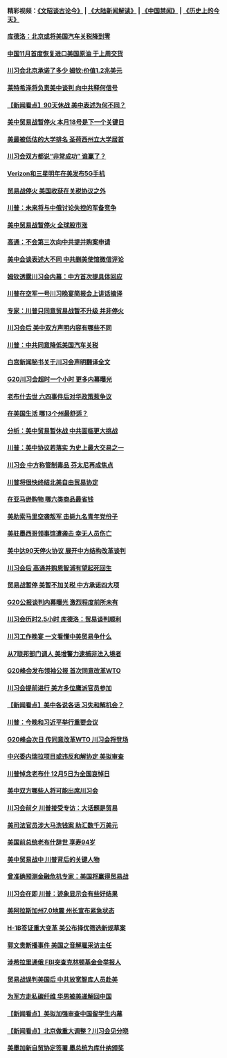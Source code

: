 #### 精彩视频：[《文昭谈古论今》](https://github.com/gfw-breaker/wenzhao/blob/master/README.md?t=12040631) | [《大陆新闻解读》](https://github.com/gfw-breaker/ntdtv-comedy/blob/master/README.md?t=12040631) | [《中国禁闻》](https://github.com/gfw-breaker/ntdtv-news/blob/master/README.md?t=12040631) | [《历史上的今天》](https://github.com/gfw-breaker/today-in-history/blob/master/README.md?t=12040631) 

#### [库德洛：北京或将美国汽车关税降到零](../pages/nsc412/n10889133.md?t=12040631) 

#### [中国11月首度恢复进口美国原油 于上周交货](../pages/nsc412/n10889210.md?t=12040631) 

#### [川习会北京承诺了多少 姆钦:价值1.2兆美元](../pages/nsc412/n10889205.md?t=12040631) 

#### [莱特希泽将负责美中谈判 向中共释何信号](../pages/nsc412/n10889034.md?t=12040631) 

#### [【新闻看点】90天休战 美中表述为何不同？](../pages/nsc412/n10888838.md?t=12040631) 

#### [美中贸易战暂停火 本月18号是下一个关键日](../pages/nsc412/n10888998.md?t=12040631) 

#### [美最被低估的大学排名 圣荷西州立大学居首](../pages/nsc412/n10889088.md?t=12040631) 

#### [川习会双方都说“非常成功” 谁赢了？](../pages/nsc412/n10888626.md?t=12040631) 

#### [Verizon和三星明年在美发布5G手机](../pages/nsc412/n10888961.md?t=12040631) 

#### [贸易战停火 美国收获在关税协议之外](../pages/nsc412/n10888833.md?t=12040631) 

#### [川普：未来将与中俄讨论失控的军备竞争](../pages/nsc412/n10888856.md?t=12040631) 

#### [美中贸易战暂停火 全球股市涨](../pages/nsc412/n10888900.md?t=12040631) 

#### [高通：不会第三次向中共提并购案申请](../pages/nsc412/n10888751.md?t=12040631) 

#### [美中会谈表述大不同 中共删美使馆微信评论](../pages/nsc412/n10888630.md?t=12040631) 

#### [姆钦透露川习会内幕：中方首次提具体回应](../pages/nsc412/n10888705.md?t=12040631) 

#### [川普在空军一号川习晚宴简报会上讲话摘译](../pages/nsc412/n10888383.md?t=12040631) 

#### [专家：川普只同意贸易战暂不升级 并非停火](../pages/nsc412/n10888167.md?t=12040631) 

#### [川习会后 美中双方声明内容有哪些不同](../pages/nsc412/n10887865.md?t=12040631) 

#### [川普：中共同意降低美国汽车关税](../pages/nsc412/n10887941.md?t=12040631) 

#### [白宫新闻秘书关于川习会声明翻译全文](../pages/nsc412/n10887606.md?t=12040631) 

#### [G20川习会超时一个小时 更多内幕曝光](../pages/nsc412/n10887352.md?t=12040631) 

#### [老布什去世 六四事件后对华政策惹争议](../pages/nsc412/n10887293.md?t=12040631) 

#### [在美国生活 哪13个州最舒适？](../pages/nsc412/n10885846.md?t=12040631) 

#### [分析：美中贸易暂休战 中共面临更大挑战](../pages/nsc412/n10887001.md?t=12040631) 

#### [川普：美中协议若落实 为史上最大交易之一](../pages/nsc412/n10886854.md?t=12040631) 

#### [川习会 中方称管制毒品 芬太尼再成焦点](../pages/nsc412/n10886698.md?t=12040631) 

#### [川普将很快终结北美自由贸易协定](../pages/nsc412/n10886773.md?t=12040631) 

#### [在亚马逊购物 哪六类商品最省钱](../pages/nsc412/n10885744.md?t=12040631) 

#### [美助索马里空袭叛军 击毙九名青年党份子](../pages/nsc412/n10886553.md?t=12040631) 

#### [美驻墨西哥领事馆遭袭击 幸无人员伤亡](../pages/nsc412/n10886435.md?t=12040631) 

#### [美中达90天停火协议 展开中方结构改革谈判](../pages/nsc412/n10886295.md?t=12040631) 

#### [川习会后 高通并购恩智浦有望起死回生](../pages/nsc412/n10886262.md?t=12040631) 

#### [贸易战暂停 美暂不加关税 中方承诺四大项](../pages/nsc412/n10885998.md?t=12040631) 

#### [G20公报谈判内幕曝光 激烈程度前所未有](../pages/nsc412/n10886135.md?t=12040631) 

#### [川习会历时2.5小时 库德洛：贸易谈判顺利](../pages/nsc412/n10886126.md?t=12040631) 

#### [川习工作晚宴 一文看懂中美贸易争什么](../pages/nsc412/n10885926.md?t=12040631) 

#### [从7联邦部门调人 美增警力逮捕非法入境者](../pages/nsc412/n10885908.md?t=12040631) 

#### [G20峰会发布领袖公报 首次同意改革WTO](../pages/nsc412/n10885805.md?t=12040631) 

#### [川习会提前进行 美方多位鹰派官员参加](../pages/nsc412/n10885934.md?t=12040631) 

#### [【新闻看点】美中各说各话 习失和解机会？](../pages/nsc412/n10885600.md?t=12040631) 

#### [川普：今晚和习近平举行重要会议](../pages/nsc412/n10885728.md?t=12040631) 

#### [G20峰会次日 传同意改革WTO 川习会将登场](../pages/nsc412/n10885625.md?t=12040631) 

#### [中兴委内瑞拉项目或违反和解协定 美拟审查](../pages/nsc412/n10885649.md?t=12040631) 

#### [川普悼念老布什 12月5日为全国哀悼日](../pages/nsc412/n10885598.md?t=12040631) 

#### [美中双方哪些人将可能出席川习会](../pages/nsc412/n10885005.md?t=12040631) 

#### [川习会前夕 川普接受专访：大话题是贸易](../pages/nsc412/n10885302.md?t=12040631) 

#### [美司法官员涉大马洗钱案 助汇数千万美元](../pages/nsc412/n10885165.md?t=12040631) 

#### [美国前总统老布什辞世 享寿94岁](../pages/nsc412/n10885222.md?t=12040631) 

#### [美中贸易战中 川普背后的关键人物](../pages/nsc412/n10884767.md?t=12040631) 

#### [曾准确预测金融危机专家：美国将赢得贸易战](../pages/nsc412/n10884588.md?t=12040631) 

#### [川习会在即 川普：迹象显示会有些好结果](../pages/nsc412/n10884381.md?t=12040631) 

#### [美阿拉斯加州7.0地震 州长宣布紧急状态](../pages/nsc412/n10884351.md?t=12040631) 

#### [H-1B签证重大变革 美公布择优筛选新规草案](../pages/nsc412/n10884676.md?t=12040631) 

#### [郭文贵断播事件 美国之音解雇采访主任](../pages/nsc412/n10884567.md?t=12040631) 

#### [涉希拉里通俄  FBI突查克林顿基金会举报人](../pages/nsc412/n10884405.md?t=12040631) 

#### [贸易战误判美国后 中共放宽智库人员赴美](../pages/nsc412/n10883875.md?t=12040631) 

#### [为军方走私碳纤维 华男被美递解回中国](../pages/nsc412/n10884519.md?t=12040631) 

#### [【新闻看点】美拟加强审查中国留学生内幕](../pages/nsc412/n10884162.md?t=12040631) 

#### [【新闻看点】北京做重大调整？川习会见分晓](../pages/nsc412/n10884055.md?t=12040631) 

#### [美墨加新自贸协定签署 墨总统为库什纳颁奖](../pages/nsc412/n10884432.md?t=12040631) 

